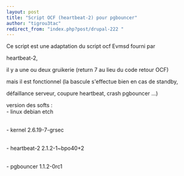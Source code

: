 ```yaml
---
layout: post
title: "Script OCF (heartbeat-2) pour pgbouncer"
author: "tigrou3tac"
redirect_from: "index.php?post/drupal-222 "
---
```



Ce script est une adaptation du script ocf Evmsd fourni par

heartbeat-2,

il y a une ou deux gruikerie (return 7 au lieu du code retour OCF)

mais il est fonctionnel (la bascule s'effectue bien en cas de standby,

défaillance serveur, coupure heartbeat, crash pgbouncer ...)

<!--more-->


version des softs :<br />- linux         debian etch

<br />- kernel        2.6.19-7-grsec

<br />- heartbeat-2   2.1.2-1~bpo40+2

<br />- pgbouncer     1.1.2-0rc1

<br />